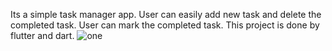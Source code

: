 Its a simple task manager app. User can easily add new task and delete the completed task. User can mark the completed task. This project is done by flutter and dart.
![one](https://github.com/gamseng-chiran/onethread/assets/131513518/a0aa386b-156a-41e4-82f8-a82932be28bf)
